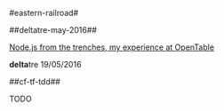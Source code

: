 #eastern-railroad#

##deltatre-may-2016##

[Node.js from the trenches, my experience at OpenTable](https://eastern-railroad.herokuapp.com/deltatre-may-2016/#/)

**delta**tre 19/05/2016

##cf-tf-tdd##

TODO